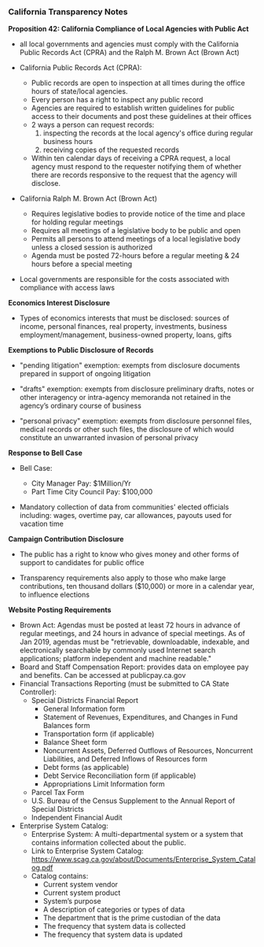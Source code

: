 ### California Transparency Notes

 **Proposition 42: California Compliance of Local Agencies with Public Act**
- all local governments and agencies must comply with the California Public Records Act (CPRA) and the Ralph M. Brown Act (Brown Act)

- California Public Records Act (CPRA):
  - Public records are open to inspection at all times during the office hours of state/local agencies. 
  - Every person has a right to inspect any public record
  - Agencies are required to establish written guidelines for public access to their documents and post these guidelines at their offices
  - 2 ways a person can request records:
    1. inspecting the records at the local agency's office during regular business hours
    2. receiving copies of the requested records
  - Within ten calendar days of receiving a CPRA request, a local agency must respond to the requester notifying them of whether there are records responsive to the request that the agency will disclose.
  

- California Ralph M. Brown Act (Brown Act)
  - Requires legislative bodies to provide notice of the time and place for holding regular meetings
  - Requires all meetings of a legislative body to be public and open
  - Permits all persons to attend meetings of a local legislative body unless a closed session is authorized
  - Agenda must be posted 72-hours before a regular meeting & 24 hours before a special meeting

- Local governments are responsible for the costs associated with compliance with access laws

**Economics Interest Disclosure** 

- Types of economics interests that must be disclosed: sources of income, personal finances, real property, investments, business employment/management, business-owned property, loans, gifts

**Exemptions to Public Disclosure of Records**

- "pending litigation" exemption: exempts from disclosure documents prepared in support of ongoing litigation

- "drafts" exemption: exempts from disclosure preliminary drafts, notes or other interagency or
intra-agency memoranda not retained in the agency’s ordinary course of business

- "personal privacy" exemption: exempts from disclosure personnel files, medical records or other
such files, the disclosure of which would constitute an unwarranted invasion of personal privacy

**Response to Bell Case**

- Bell Case: 
  - City Manager Pay: $1Million/Yr
  - Part Time City Council Pay: $100,000
  
- Mandatory collection of data from communities' elected officials including: wages, overtime pay, car allowances, payouts used for vacation time

**Campaign Contribution Disclosure**

- The public has a right to know who gives money and other forms of support to candidates for public office

- Transparency requirements also apply to those who make large contributions, ten thousand dollars ($10,000) or more in a calendar year, to influence elections

**Website Posting Requirements**
- Brown Act: Agendas must be posted at least 72 hours in advance of regular meetings, and 24 hours in advance of special meetings. As of Jan 2019, agendas must be "retrievable, downloadable, indexable, and electronically searchable by commonly used Internet search applications; platform independent and machine readable."
- Board and Staff Compensation Report: provides data on employee pay and benefits. Can be accessed at publicpay.ca.gov
- Financial Transactions Reporting (must be submitted to CA State Controller):
  - Special Districts Financial Report
    - General Information form 
    - Statement of Revenues, Expenditures, and Changes in Fund Balances form 
    - Transportation form (if applicable) 
    - Balance Sheet form 
    - Noncurrent Assets, Deferred Outflows of Resources, Noncurrent Liabilities, and Deferred Inflows of Resources form 
    - Debt forms (as applicable) 
    - Debt Service Reconciliation form (if applicable) 
    - Appropriations Limit Information form 
   - Parcel Tax Form
   - U.S. Bureau of the Census Supplement to the Annual Report of Special Districts 
   - Independent Financial Audit
- Enterprise System Catalog: 
  - Enterprise System: A multi-departmental system or a system that contains information collected about the public.
  - Link to Enterprise System Catalog: https://www.scag.ca.gov/about/Documents/Enterprise_System_Catalog.pdf
  - Catalog contains: 
     - Current system vendor
     - Current system product
     - System’s purpose
     - A description of categories or types of data
     - The department that is the prime custodian of the data
     - The frequency that system data is collected
     - The frequency that system data is updated

